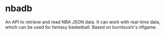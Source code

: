 # nbadb
An API to retrieve and read NBA JSON data. It can work with real-time data, which can be used for fantasy basketball. Based on burntsushi's nflgame.
